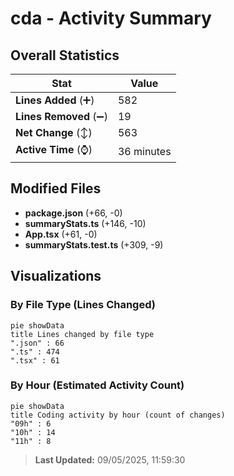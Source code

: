 # cda - Activity Summary 

## Overall Statistics

| Stat                   | Value                                                             |
| ---------------------- | ----------------------------------------------------------------- |
| **Lines Added** (➕)   | 582                                          |
| **Lines Removed** (➖) | 19                                        |
| **Net Change** (↕)    | 563                |
| **Active Time** (⌚)   | 36 minutes |


## Modified Files
- **package.json** (+66, -0)
- **summaryStats.ts** (+146, -10)
- **App.tsx** (+61, -0)
- **summaryStats.test.ts** (+309, -9)

## Visualizations

### By File Type (Lines Changed)

```mermaid
pie showData
title Lines changed by file type
".json" : 66
".ts" : 474
".tsx" : 61
```

### By Hour (Estimated Activity Count)

```mermaid
pie showData
title Coding activity by hour (count of changes)
"09h" : 6
"10h" : 14
"11h" : 8
```


> **Last Updated:** 09/05/2025, 11:59:30